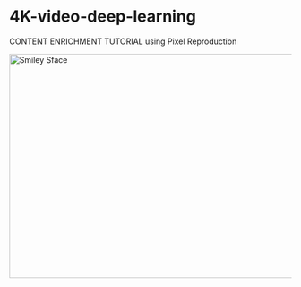 # 4K-video-deep-learning
CONTENT ENRICHMENT TUTORIAL using Pixel Reproduction



<img src="https://github.com/anish9/4K-video-deep-learning/blob/master/G1.gif" alt="Smiley Sface" height="400" width="800">

